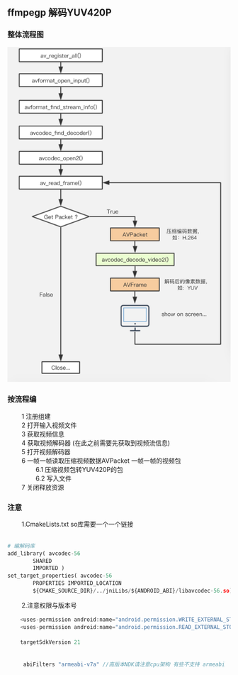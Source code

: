 ## ffmpegp 解码YUV420P

### 整体流程图

![解码流程图](https://github.com/TF27674569/FFmpegpDecode/blob/master/image/ffmpegp_decode.jpg)

### 按流程编
&nbsp;　　1 注册组建 <br/>
&nbsp;　　2 打开输入视频文件 <br/>
&nbsp;　　3 获取视频信息 <br/>
&nbsp;　　4 获取视频解码器  (在此之前需要先获取到视频流信息) <br/>
&nbsp;　　5 打开视频解码器 <br/>
&nbsp;　　6 一帧一帧读取压缩视频数据AVPacket 一帧一帧的视频包 <br/>
&nbsp;　　&nbsp;　　6.1 压缩视频包转YUV420P的包 <br/>
&nbsp;　　&nbsp;　　6.2 写入文件 <br/>
&nbsp;　　7 关闭释放资源 <br/>

### 注意
&nbsp;　　1.CmakeLists.txt so库需要一个一个链接 <br/>
```python

# 编解码库
add_library( avcodec-56
        SHARED
        IMPORTED )
set_target_properties( avcodec-56
        PROPERTIES IMPORTED_LOCATION
        ${CMAKE_SOURCE_DIR}/../jniLibs/${ANDROID_ABI}/libavcodec-56.so)

```
&nbsp;　　2.注意权限与版本号 <br/>
```c
    <uses-permission android:name="android.permission.WRITE_EXTERNAL_STORAGE"/>
    <uses-permission android:name="android.permission.READ_EXTERNAL_STORAGE"/>

    targetSdkVersion 21


     abiFilters "armeabi-v7a" //高版本NDK请注意cpu架构 有些不支持 armeabi

```